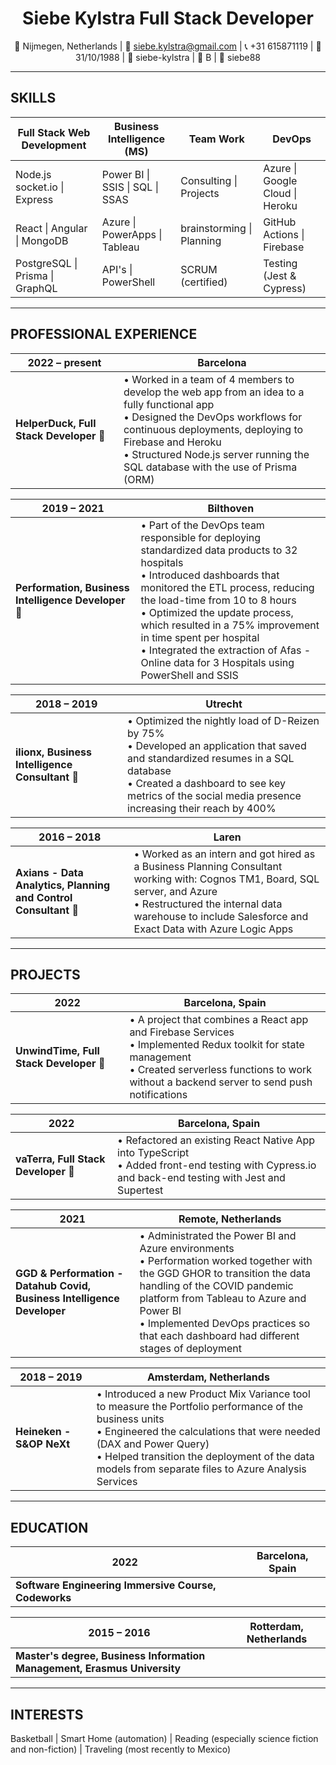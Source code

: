 <div align="center">

# **Siebe Kylstra** Full Stack Developer

📍 Nijmegen, Netherlands | 📧 siebe.kylstra@gmail.com | 📞 +31 615871119 | 📅 31/10/1988 | 💼 siebe-kylstra | 🚗 B | 🐙 siebe88

</div>

---

## SKILLS

| **Full Stack Web Development**  | **Business Intelligence (MS)**  | **Team Work**             | **DevOps**                      |
| ------------------------------- | ------------------------------- | ------------------------- | ------------------------------- |
| Node.js socket.io \| Express    | Power BI \| SSIS \| SQL \| SSAS | Consulting \| Projects    | Azure \| Google Cloud \| Heroku |
| React \| Angular \| MongoDB     | Azure \| PowerApps \| Tableau   | brainstorming \| Planning | GitHub Actions \| Firebase      |
| PostgreSQL \| Prisma \| GraphQL | API's \| PowerShell             | SCRUM (certified)         | Testing (Jest & Cypress)        |

---

## PROFESSIONAL EXPERIENCE

| **2022 – present**                      | **Barcelona**                                                                                                                                                                                                                                                                      |
| --------------------------------------- | ---------------------------------------------------------------------------------------------------------------------------------------------------------------------------------------------------------------------------------------------------------------------------------- |
| **HelperDuck, Full Stack Developer** 🔗 | • Worked in a team of 4 members to develop the web app from an idea to a fully functional app<br>• Designed the DevOps workflows for continuous deployments, deploying to Firebase and Heroku<br>• Structured Node.js server running the SQL database with the use of Prisma (ORM) |

| **2019 – 2021**                                      | **Bilthoven**                                                                                                                                                                                                                                                                                                                                                                                        |
| ---------------------------------------------------- | ---------------------------------------------------------------------------------------------------------------------------------------------------------------------------------------------------------------------------------------------------------------------------------------------------------------------------------------------------------------------------------------------------- |
| **Performation, Business Intelligence Developer** 🔗 | • Part of the DevOps team responsible for deploying standardized data products to 32 hospitals<br>• Introduced dashboards that monitored the ETL process, reducing the load-time from 10 to 8 hours<br>• Optimized the update process, which resulted in a 75% improvement in time spent per hospital<br>• Integrated the extraction of Afas - Online data for 3 Hospitals using PowerShell and SSIS |

| **2018 – 2019**                                 | **Utrecht**                                                                                                                                                                                                                                 |
| ----------------------------------------------- | ------------------------------------------------------------------------------------------------------------------------------------------------------------------------------------------------------------------------------------------- |
| **ilionx, Business Intelligence Consultant** 🔗 | • Optimized the nightly load of D-Reizen by 75%<br>• Developed an application that saved and standardized resumes in a SQL database<br>• Created a dashboard to see key metrics of the social media presence increasing their reach by 400% |

| **2016 – 2018**                                                 | **Laren**                                                                                                                                                                                                                             |
| --------------------------------------------------------------- | ------------------------------------------------------------------------------------------------------------------------------------------------------------------------------------------------------------------------------------- |
| **Axians - Data Analytics, Planning and Control Consultant** 🔗 | • Worked as an intern and got hired as a Business Planning Consultant working with: Cognos TM1, Board, SQL server, and Azure<br>• Restructured the internal data warehouse to include Salesforce and Exact Data with Azure Logic Apps |

---

## PROJECTS

| **2022**                                | **Barcelona, Spain**                                                                                                                                                                                          |
| --------------------------------------- | ------------------------------------------------------------------------------------------------------------------------------------------------------------------------------------------------------------- |
| **UnwindTime, Full Stack Developer** 🔗 | • A project that combines a React app and Firebase Services<br>• Implemented Redux toolkit for state management<br>• Created serverless functions to work without a backend server to send push notifications |

| **2022**                             | **Barcelona, Spain**                                                                                                                                |
| ------------------------------------ | --------------------------------------------------------------------------------------------------------------------------------------------------- |
| **vaTerra, Full Stack Developer** 🔗 | • Refactored an existing React Native App into TypeScript<br>• Added front-end testing with Cypress.io and back-end testing with Jest and Supertest |

| **2021**                                                                | **Remote, Netherlands**                                                                                                                                                                                                                                                                               |
| ----------------------------------------------------------------------- | ----------------------------------------------------------------------------------------------------------------------------------------------------------------------------------------------------------------------------------------------------------------------------------------------------- |
| **GGD & Performation - Datahub Covid, Business Intelligence Developer** | • Administrated the Power BI and Azure environments<br>• Performation worked together with the GGD GHOR to transition the data handling of the COVID pandemic platform from Tableau to Azure and Power BI<br>• Implemented DevOps practices so that each dashboard had different stages of deployment |

| **2018 – 2019**          | **Amsterdam, Netherlands**                                                                                                                                                                                                                                                              |
| ------------------------ | --------------------------------------------------------------------------------------------------------------------------------------------------------------------------------------------------------------------------------------------------------------------------------------- |
| **Heineken - S&OP NeXt** | • Introduced a new Product Mix Variance tool to measure the Portfolio performance of the business units<br>• Engineered the calculations that were needed (DAX and Power Query)<br>• Helped transition the deployment of the data models from separate files to Azure Analysis Services |

---

## EDUCATION

| **2022**                                             | **Barcelona, Spain** |
| ---------------------------------------------------- | -------------------- |
| **Software Engineering Immersive Course, Codeworks** |                      |

| **2015 – 2016**                                                          | **Rotterdam, Netherlands** |
| ------------------------------------------------------------------------ | -------------------------- |
| **Master's degree, Business Information Management, Erasmus University** |                            |

---

## INTERESTS

Basketball \| Smart Home (automation) \| Reading (especially science fiction and non-fiction) \| Traveling (most recently to Mexico)
